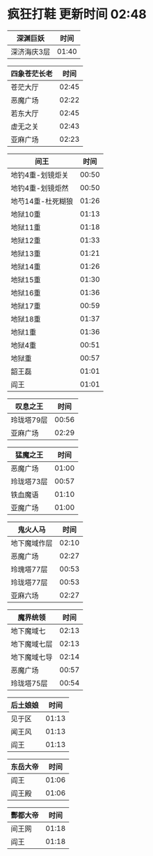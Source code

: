 # 疯狂打鞋 更新时间 02:48

| 深渊巨妖   | 时间    |
|--------|-------|
| 深济海庆3层 | 01:40 |

| 四象苍茫长老   | 时间    |
|--------|-------|
| 苍茫大厅 | 02:45 |
| 恶魔广场 | 02:22 |
| 若东大厅 | 02:45 |
| 虚无之关 | 02:43 |
| 亚麻广场 | 02:23 |

| 间王   | 时间    |
|--------|-------|
| 地钓4重-划镜炬关 | 00:50 |
| 地钓4重-划镜炬然 | 00:50 |
| 地芍14重-杜死糊狼 | 01:26 |
| 地狱10重 | 01:13 |
| 地狱11重 | 01:18 |
| 地狱12重 | 01:33 |
| 地狱13重 | 01:21 |
| 地狱14重 | 01:26 |
| 地狱15重 | 01:30 |
| 地狱16重 | 01:36 |
| 地狱17重 | 00:59 |
| 地狱18重 | 01:37 |
| 地狱1重 | 01:36 |
| 地狱4重 | 00:51 |
| 地狱重 | 00:57 |
| 韶王磊 | 01:01 |
| 阎王 | 01:01 |

| 叹息之王   | 时间    |
|--------|-------|
| 玲珑塔79层 | 00:56 |
| 亚麻广场 | 02:29 |

| 猛魔之王   | 时间    |
|--------|-------|
| 恶魔广场 | 01:00 |
| 玲珑塔73层 | 00:57 |
| 铁血魔语 | 01:10 |
| 亚魔广场 | 01:00 |

| 鬼火人马   | 时间    |
|--------|-------|
| 地下魔域作层 | 02:10 |
| 恶魔广场 | 02:27 |
| 玲瑰塔77层 | 00:53 |
| 玲珑塔77层 | 00:53 |
| 亚麻六场 | 02:27 |

| 魔界统领   | 时间    |
|--------|-------|
| 地下魔域七 | 02:13 |
| 地下魔域七层 | 02:13 |
| 地下魔域七导 | 02:14 |
| 恶魔广场 | 00:57 |
| 玲珑塔75层 | 00:54 |

| 后土娘娘   | 时间    |
|--------|-------|
| 见于区 | 01:13 |
| 闻王风 | 01:13 |
| 阎王 | 01:13 |

| 东岳大帝   | 时间    |
|--------|-------|
| 阎王 | 01:06 |
| 阎王殿 | 01:06 |

| 酆都大帝   | 时间    |
|--------|-------|
| 间王网 | 01:18 |
| 阎王 | 01:18 |